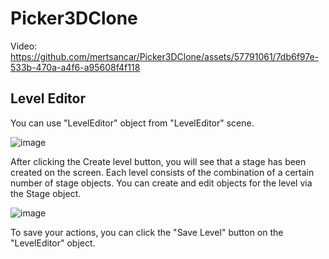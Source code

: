 # Picker3DClone
 

Video:
https://github.com/mertsancar/Picker3DClone/assets/57791061/7db6f97e-533b-470a-a4f6-a95608f4f118



## Level Editor

You can use "LevelEditor" object from "LevelEditor" scene. 

![image](https://github.com/mertsancar/Picker3DClone/assets/57791061/3181e4bb-b31c-4fc2-86d9-b6cace9d9744)



After clicking the Create level button, you will see that a stage has been created on the screen. Each level consists of the combination of a certain number of stage objects. You can create and edit objects for the level via the Stage object.

![image](https://github.com/mertsancar/Picker3DClone/assets/57791061/5fcc062f-e755-4df1-882d-ea31a093c02a)



To save your actions, you can click the "Save Level" button on the "LevelEditor" object.
